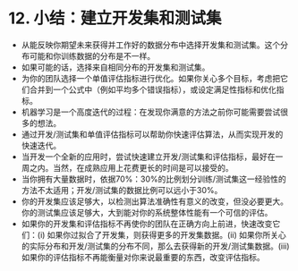 # 12. 小结：建立开发集和测试集

- 从能反映你期望未来获得并工作好的数据分布中选择开发集和测试集。这个分布可能和你训练数据的分布是不一样。
- 如果可能的话，选择来自相同分布的开发集和测试集。
- 为你的团队选择一个单值评估指标进行优化。如果你关心多个目标，考虑把它们合并到一个公式中（例如平均多个错误指标），或设定满足性指标和优化指标。
- 机器学习是一个高度迭代的过程：在发现你满意的方法之前你可能需要尝试很多的想法。
- 通过开发/测试集和单值评估指标可以帮助你快速评估算法，从而实现开发的快速迭代。
- 当开发一个全新的应用时，尝试快速建立开发/测试集和评估指标，最好在一周之内。当然，在成熟应用上花费更长的时间是可以接受的。
- 当你拥有大量数据时，依据70%：30%的比例划分训练/测试集这一经验性的方法不太适用；开发/测试集的数据比例可以远小于30%。
- 你的开发集应该足够大，以检测出算法准确性有意义的改变，但没必要更大。你的测试集应该足够大，大到能对你的系统整体性能有一个可信的评估。
- 如果你的开发集和评估指标不再使你的团队在正确方向上前进，快速改变它们：(i) 如果你过拟合了开发集，则获得更多的开发集数据。(ii) 如果你所关心的实际分布和开发/测试集的分布不同，那么去获得新的开发/测试集数据。(iii) 如果你的评估指标不再能衡量对你来说最重要的东西，改变评估指标。